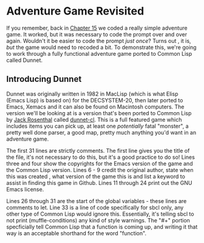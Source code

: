 # Adventure Game Revisited

If you remember, back in [Chapter 15](https://github.com/Vorlonhomeworld/BBCL/blob/main/15%20More%20inputs.md) we coded a really simple adventure game. It worked, but
it was necessary to code the prompt over and over again.  Wouldn't it be easier to code the prompt *just once*?  Turns out , it is, *but* the game would need to 
recoded a bit.  To demonstrate this, we're going to work through a fully functional adventure game ported to Common Lisp called Dunnet.

## Introducing Dunnet

Dunnet was originally written in 1982 in MacLisp (which is what Elisp (Emacs Lisp) is based on) for the DECSYSTEM-20, then later ported to Emacs, Xemacs and it can also
be found on Macintosh computers. The version we'll be looking at is a version that's been ported to Common Lisp by [Jack Rosenthal](https://github.com/jackrosenthal)
called [dunnet-cl](https://github.com/jackrosenthal/dunnet-cl/blob/master/dunnet.lisp). This is a full featured game which includes items you can pick up, at least 
one *potentially* fatal "monster", a pretty well done parser, a good map, pretty much anything you'd want in an adventure game. 

The first 31 lines are strictly comments. The first line gives you the title of the file, it's not necessary to do this, but it's a good practice to do so!
Lines three and four show the copyrights for the Emacs version of the game and the Common Lisp version.  Lines 6 - 9 credit the original author, state when this was
created , what version of the game this is and list a keyword to assist in finding this game in Github.  Lines 11 through 24 print out the GNU Emacs license.

Lines 26 through 31 are the start of the global variables - these lines are comments to let.   Line 33 is a line of code specifically for sbcl only, any other type of 
Common Lisp would ignore this. Essentially, it's telling sbcl to not print (muffle-conditions) any kind of style warnings.  The "#+" portion specficially tell Common 
Lisp that a function is coming up, and writing it that way is an acceptable shorthand for the word "function".

